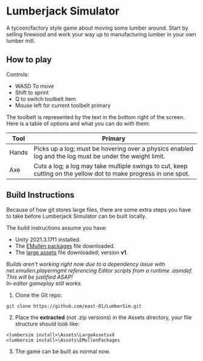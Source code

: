 # Lumberjack Simulator

A tycoon/factory style game about moving some lumber around. Start by selling firewood and work your way up to manufacturing lumber in your own lumber mill. 

## How to play

Controls:
- WASD To move
- Shift to sprint
- Q to switch toolbelt item
- Mouse left for current toolbelt primary

The toolbelt is represented by the text in the bottom right of the screen. Here is a table of options and what you can do with them:

Tool | Primary
-----|--------
Hands | Picks up a log; must be hovering over a physics enabled log and the log must be under the weight limit.
Axe | Cuts a log; a log may take multiple swings to cut, keep cutting on the yellow dot to make progress in one spot. 

## Build Instructions

Because of how git stores large files, there are some extra steps you have to take before Lumberjack Simulator can be built locally.

The build instructions assume you have:
- Unity 2021.3.17f1 installed.
- The [EMullen packages](https://drive.google.com/file/d/1FLOMNzrzfUfUotHyN5g3abZDlzj5hizf/view?usp=sharing) file downloaded.
- The [large assets](https://drive.google.com/file/d/1WJ3VFdEEOhBZz_m-w06kim2S0X_U8ezq/view?usp=sharing) file downloaded; version __v1__.

_Builds aren't working right now due to a dependency issue with net.emullen.playermgmt referencing Editor scripts from a runtime .asmdef. This will be justified ASAP!_<br>
_In-editor gameplay still works._

1. Clone the Git repo:
```
git clone https://github.com/east-01/LumberSim.git
```
2. Place the __extracted__ (not .zip versions) in the Assets directory, your file structure should look like: 
```
<lumbersim install>\Assets\LargeAssetsvX
<lumbersim install>\Assets\EMullenPackages
```
3. The game can be built as normal now.
